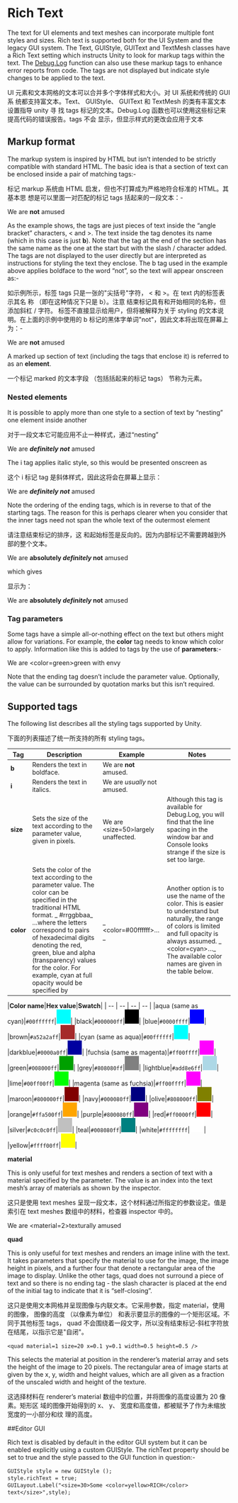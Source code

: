 # Rich Text

<!--BeginSwitchLink--><!--EndSwitchLink-->
<div class="clear"></div>

The text for UI elements and text meshes can incorporate multiple font styles and sizes. Rich text is supported both for the UI System and the legacy GUI system. The Text, GUIStyle, GUIText and TextMesh classes have a <span class="doc-keyword">Rich Text</span> setting which instructs Unity to look for markup tags within the text. The [Debug.Log](../ScriptReference/Debug.Log.html) function can also use these markup tags to enhance error reports from code. The tags are not displayed but indicate style changes to be applied to the text.

UI 元素和文本网格的文本可以合并多个字体样式和大小。对 UI 系统和传统的 GUI 系 统都支持富文本。Text、 GUIStyle、 GUIText 和 TextMesh 的类有丰富文本设置指导 unity 寻 找 tags 标记的文本。Debug.Log 函数也可以使用这些标记来提高代码的错误报告。tags 不会 显示，但显示样式的更改会应用于文本

## Markup format

The markup system is inspired by HTML but isn’t intended to be strictly compatible with standard HTML. The basic idea is that a section of text can be enclosed inside a pair of matching tags:-

标记 markup 系统由 HTML 启发，但也不打算成为严格地符合标准的 HTML。其基本思 想是可以里面一对匹配的标记 tags 括起来的一段文本：- 

   We are <b>not</b> amused

As the example shows, the tags are just pieces of text inside the “angle bracket” characters, < and >. The text inside the tag denotes its name (which in this case is just **b**). Note that the tag at the end of the section has the same name as the one at the start but with the slash / character added. The tags are not displayed to the user directly but are interpreted as instructions for styling the text they enclose. The b tag used in the example above applies boldface to the word “not”, so the text will appear onscreen as:-

如示例所示，标签 tags 只是一张的"尖括号"字符， < 和 >。在 text 内的标签表示其名 称 （即在这种情况下只是 b）。注意 结束标记具有和开始相同的名称，但 添加斜杠 / 字符。 标签不直接显示给用户，但将被解释为关于 styling 的文本说明。在上面的示例中使用的 b 标记的黑体字单词"not"，因此文本将出现在屏幕上为：- 

   We are **not** amused

A marked up section of text (including the tags that enclose it) is referred to as an **element**.

一个标记 marked 的文本字段 （包括括起来的标记 tags） 节称为元素。 

### Nested elements

It is possible to apply more than one style to a section of text by “nesting” one element inside another

对于一段文本它可能应用不止一种样式，通过“nesting”

   We are <b><i>definitely not</i></b> amused

The i tag applies italic style, so this would be presented onscreen as

这个 i 标记 tag 是斜体样式，因此这将会在屏幕上显示： 

   We are **_definitely not_** amused

Note the ordering of the ending tags, which is in reverse to that of the starting tags. The reason for this is perhaps clearer when you consider that the inner tags need not span the whole text of the outermost element

请注意结束标记的排序，这 和起始标签是反向的。因为内部标记不需要跨越到外部的整个文本。 

   We are <b>absolutely <i>definitely</i> not</b> amused

which gives

显示为：

   We are **absolutely _definitely_ not** amused

### Tag parameters

Some tags have a simple all-or-nothing effect on the text but others might allow for variations. For example, the **color** tag needs to know which color to apply. Information like this is added to tags by the use of **parameters**:-

   We are <color=green>green</color> with envy

Note that the ending tag doesn’t include the parameter value. Optionally, the value can be surrounded by quotation marks but this isn’t required.

## Supported tags

The following list describes all the styling tags supported by Unity.

下面的列表描述了统一所支持的所有 styling tags。 

| **Tag** | **Description** | **Example** | **Notes** |
| -- | -- | -- | -- |
|**b**|Renders the text in boldface.|   We are <b>not</b> amused.|
|**i**|Renders the text in italics.|   We are <i>usually</i> not amused.|
|**size**|Sets the size of the text according to the parameter value, given in pixels.|   We are <size=50>largely</size> unaffected.|Although this tag is available for Debug.Log, you will find that the line spacing in the window bar and Console looks strange if the size is set too large.|
|**color**|Sets the color of the text according to the parameter value. The color can be specified in the traditional HTML format. _   #rrggbbaa_ …where the letters correspond to pairs of hexadecimal digits denoting the red, green, blue and alpha (transparency) values for the color. For example, cyan at full opacity would be specified by|_   <color=#00ffffff>…_|Another option is to use the name of the color. This is easier to understand but naturally, the range of colors is limited and full opacity is always assumed. _   <color=cyan>…_ The available color names are given in the table below.|

|**Color name**|**Hex value**|**Swatch**|
| -- | -- | -- | -- |
|aqua (same as cyan)|`#00ffffff`|![](Main/CyanSwatch.png)|
|black|`#000000ff`|![](Main/BlackSwatch.png)|
|blue|`#0000ffff`|![](Main/BlueSwatch.png)|
|brown|`#a52a2aff`|![](Main/BrownSwatch.png)|
|cyan (same as aqua)|`#00ffffff`|![](Main/CyanSwatch.png)|
|darkblue|`#0000a0ff`|![](Main/DarkblueSwatch.png)|
|fuchsia (same as magenta)|`#ff00ffff`|![](Main/MagentaSwatch.png)|
|green|`#008000ff`|![](Main/GreenSwatch.png)|
|grey|`#808080ff`|![](Main/GreySwatch.png)|
|lightblue|`#add8e6ff`|![](Main/LightblueSwatch.png)|
|lime|`#00ff00ff`|![](Main/LimeSwatch.png)|
|magenta (same as fuchsia)|`#ff00ffff`|![](Main/MagentaSwatch.png)|
|maroon|`#800000ff`|![](Main/MaroonSwatch.png)|
|navy|`#000080ff`|![](Main/NavySwatch.png)|
|olive|`#808000ff`|![](Main/OliveSwatch.png)|
|orange|`#ffa500ff`|![](Main/OrangeSwatch.png)|
|purple|`#800080ff`|![](Main/PurpleSwatch.png)|
|red|`#ff0000ff`|![](Main/RedSwatch.png)|
|silver|`#c0c0c0ff`|![](Main/SilverSwatch.png)|
|teal|`#008080ff`|![](Main/TealSwatch.png)|
|white|`#ffffffff`|![](Main/WhiteSwatch.png)|
|yellow|`#ffff00ff`|![](Main/YellowSwatch.png)|


**material**

This is only useful for text meshes and renders a section of text with a material specified by the parameter. The value is an index into the text mesh’s array of materials as shown by the inspector.

这只是使用 text meshes 呈现一段文本，这个材料通过所指定的参数设定。值是索引在 text meshes 数组中的材料，检查器 inspector 中的。 

We are <material=2>texturally</material> amused

**quad**

This is only useful for text meshes and renders an image inline with the text. It takes parameters that specify the material to use for the image, the image height in pixels, and a further four that denote a rectangular area of the image to display. Unlike the other tags, quad does not surround a piece of text and so there is no ending tag - the slash character is placed at the end of the initial tag to indicate that it is “self-closing”.

这只是使用文本网格并呈现图像与内联文本。它采用参数，指定 material，使用的图像， 图像的高度 （以像素为单位） 和表示要显示的图像的一个矩形区域。不同于其他标签 tags， quad 不会围绕着一段文字，所以没有结束标记-斜杠字符放在结尾，以指示它是"自闭"。 

```
<quad material=1 size=20 x=0.1 y=0.1 width=0.5 height=0.5 />
```

This selects the material at position in the renderer’s material array and sets the height of the image to 20 pixels. The rectangular area of image starts at given by the x, y, width and height values, which are all given as a fraction of the unscaled width and height of the texture.

这选择材料在 renderer’s material 数组中的位置，并将图像的高度设置为 20 像素。矩形区 域的图像开始得到的 x、 y、 宽度和高度值，都被赋予了作为未缩放宽度的一小部分和纹 理的高度。  

##Editor GUI

Rich text is disabled by default in the editor GUI system but it can be enabled explicitly using a custom GUIStyle. The richText property should be set to true and the style passed to the GUI function in question:-

```
GUIStyle style = new GUIStyle ();
style.richText = true;
GUILayout.Label("<size=30>Some <color=yellow>RICH</color> text</size>",style);
```